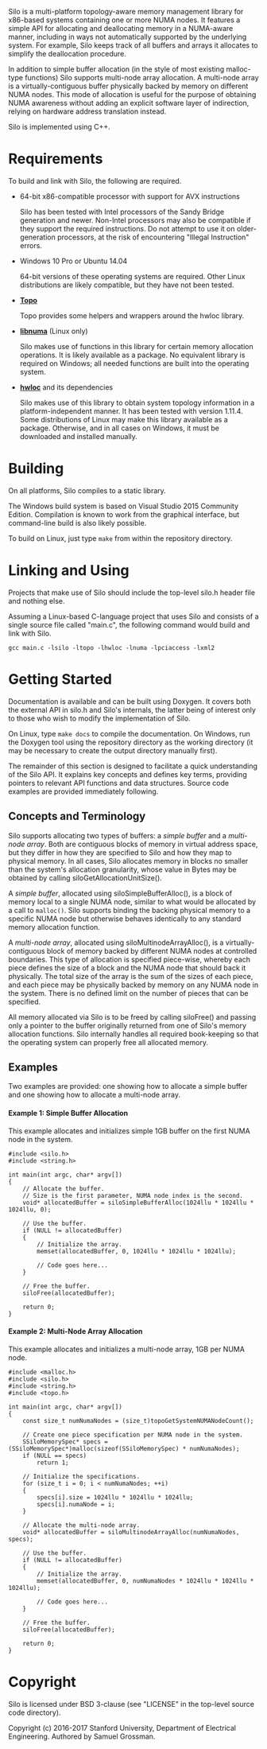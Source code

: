 Silo is a multi-platform topology-aware memory management library for x86-based systems containing one or more NUMA nodes.
It features a simple API for allocating and deallocating memory in a NUMA-aware manner, including in ways not automatically supported by the underlying system.
For example, Silo keeps track of all buffers and arrays it allocates to simplify the deallocation procedure.

In addition to simple buffer allocation (in the style of most existing malloc-type functions) Silo supports multi-node array allocation.
A multi-node array is a virtually-contiguous buffer physically backed by memory on different NUMA nodes.
This mode of allocation is useful for the purpose of obtaining NUMA awareness without adding an explicit software layer of indirection, relying on hardware address translation instead.

Silo is implemented using C++.


# Requirements

To build and link with Silo, the following are required.

- 64-bit x86-compatible processor with support for AVX instructions
  
  Silo has been tested with Intel processors of the Sandy Bridge generation and newer.
  Non-Intel processors may also be compatible if they support the required instructions.
  Do not attempt to use it on older-generation processors, at the risk of encountering "Illegal Instruction" errors.
  
- Windows 10 Pro or Ubuntu 14.04
  
  64-bit versions of these operating systems are required.
  Other Linux distributions are likely compatible, but they have not been tested.

- [**Topo**](https://github.com/stanford-mast/Topo)
  
  Topo provides some helpers and wrappers around the hwloc library.

- [**libnuma**](http://oss.sgi.com/projects/libnuma/) (Linux only)
  
  Silo makes use of functions in this library for certain memory allocation operations.
  It is likely available as a package.
  No equivalent library is required on Windows; all needed functions are built into the operating system.

- [**hwloc**](https://www.open-mpi.org/projects/hwloc/) and its dependencies
  
  Silo makes use of this library to obtain system topology information in a platform-independent manner.
  It has been tested with version 1.11.4.
  Some distributions of Linux may make this library available as a package.
  Otherwise, and in all cases on Windows, it must be downloaded and installed manually.


# Building

On all platforms, Silo compiles to a static library.

The Windows build system is based on Visual Studio 2015 Community Edition. Compilation is known to work from the graphical interface, but command-line build is also likely possible.

To build on Linux, just type `make` from within the repository directory.


# Linking and Using

Projects that make use of Silo should include the top-level silo.h header file and nothing else.

Assuming a Linux-based C-language project that uses Silo and consists of a single source file called "main.c", the following command would build and link with Silo.

    gcc main.c -lsilo -ltopo -lhwloc -lnuma -lpciaccess -lxml2


# Getting Started

Documentation is available and can be built using Doxygen.
It covers both the external API in silo.h and Silo's internals, the latter being of interest only to those who wish to modify the implementation of Silo.

On Linux, type `make docs` to compile the documentation. On Windows, run the Doxygen tool using the repository directory as the working directory (it may be necessary to create the output directory manually first).

The remainder of this section is designed to facilitate a quick understanding of the Silo API.
It explains key concepts and defines key terms, providing pointers to relevant API functions and data structures.
Source code examples are provided immediately following.


## Concepts and Terminology

Silo supports allocating two types of buffers: a _simple buffer_ and a _multi-node array_.
Both are contiguous blocks of memory in virtual address space, but they differ in how they are specified to Silo and how they map to physical memory.
In all cases, Silo allocates memory in blocks no smaller than the system's allocation granularity, whose value in Bytes may be obtained by calling siloGetAllocationUnitSize().

A _simple buffer_, allocated using siloSimpleBufferAlloc(), is a block of memory local to a single NUMA node, similar to what would be allocated by a call to `malloc()`.
Silo supports binding the backing physical memory to a specific NUMA node but otherwise behaves identically to any standard memory allocation function.

A _multi-node array_, allocated using siloMultinodeArrayAlloc(), is a virtually-contiguous block of memory backed by different NUMA nodes at controlled boundaries.
This type of allocation is specified piece-wise, whereby each piece defines the size of a block and the NUMA node that should back it physically.
The total size of the array is the sum of the sizes of each piece, and each piece may be physically backed by memory on any NUMA node in the system.
There is no defined limit on the number of pieces that can be specified.

All memory allocated via Silo is to be freed by calling siloFree() and passing only a pointer to the buffer originally returned from one of Silo's memory allocation functions.
Silo internally handles all required book-keeping so that the operating system can properly free all allocated memory.


## Examples

Two examples are provided: one showing how to allocate a simple buffer and one showing how to allocate a multi-node array.

#### Example 1: Simple Buffer Allocation

This example allocates and initializes simple 1GB buffer on the first NUMA node in the system.

~~~{.c}
#include <silo.h>
#include <string.h>

int main(int argc, char* argv[])
{
    // Allocate the buffer.
    // Size is the first parameter, NUMA node index is the second.
    void* allocatedBuffer = siloSimpleBufferAlloc(1024llu * 1024llu * 1024llu, 0);
    
    // Use the buffer.
    if (NULL != allocatedBuffer)
    {
        // Initialize the array.
        memset(allocatedBuffer, 0, 1024llu * 1024llu * 1024llu);
        
        // Code goes here...
    }
    
    // Free the buffer.
    siloFree(allocatedBuffer);
    
    return 0;
}
~~~


#### Example 2: Multi-Node Array Allocation

This example allocates and initializes a multi-node array, 1GB per NUMA node.

~~~{.c}
#include <malloc.h>
#include <silo.h>
#include <string.h>
#include <topo.h>

int main(int argc, char* argv[])
{
    const size_t numNumaNodes = (size_t)topoGetSystemNUMANodeCount();
    
    // Create one piece specification per NUMA node in the system.
    SSiloMemorySpec* specs = (SSiloMemorySpec*)malloc(sizeof(SSiloMemorySpec) * numNumaNodes);
    if (NULL == specs)
        return 1;
    
    // Initialize the specifications.
    for (size_t i = 0; i < numNumaNodes; ++i)
    {
        specs[i].size = 1024llu * 1024llu * 1024llu;
        specs[i].numaNode = i;
    }
    
    // Allocate the multi-node array.
    void* allocatedBuffer = siloMultinodeArrayAlloc(numNumaNodes, specs);
    
    // Use the buffer.
    if (NULL != allocatedBuffer)
    {
        // Initialize the array.
        memset(allocatedBuffer, 0, numNumaNodes * 1024llu * 1024llu * 1024llu);
        
        // Code goes here...
    }
    
    // Free the buffer.
    siloFree(allocatedBuffer);
    
    return 0;
}
~~~


# Copyright

Silo is licensed under BSD 3-clause (see "LICENSE" in the top-level source code directory).

Copyright (c) 2016-2017 Stanford University, Department of Electrical Engineering.
Authored by Samuel Grossman.
